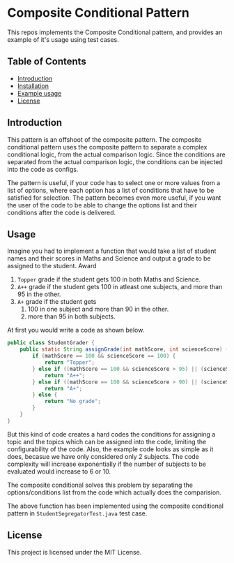 # Composite Conditional Pattern
This repos implements the Composite Conditional pattern, and provides an example of it's usage using test cases.

## Table of Contents
- [Introduction](#introduction)
- [Installation](#installation)
- [Example usage](#Usage)
- [License](#license)

## Introduction
This pattern is an offshoot of the composite pattern.
The composite conditional pattern uses the composite pattern to separate a complex conditional logic, from the actual comparison logic.
Since the conditions are separated from the actual comparison logic, the conditions can be injected into the code as configs.

The pattern is useful, if your code has to select one or more values from a list of options, where each option has a list of conditions that have to be satisfied for selection. The pattern becomes even more useful, if you want the user of the code to be able to change the options list and their conditions after the code is delivered.

## Usage
Imagine you had to implement a function that would take a list of student names and their scores in Maths and Science and output a grade to be
assigned to the student.
Award 
1. ```Topper``` grade if the student gets 100 in both Maths and Science.
2. ```A++``` grade if the student gets 100 in atleast one subjects, and more than 95 in the other.
3. ```A+``` grade if the student gets 
    1. 100 in one subject and more than 90 in the other.
    2. more than 95 in both subjects.

At first you would write a code as shown below.

```java
public class StudentGrader {
    public static String assignGrade(int mathScore, int scienceScore) {
        if (mathScore == 100 && scienceScore == 100) {
            return "Topper";
        } else if ((mathScore == 100 && scienceScore > 95) || (scienceScore == 100 && mathScore > 95)) {
            return "A++";
        } else if ((mathScore == 100 && scienceScore > 90) || (scienceScore == 100 && mathScore > 90) || (mathScore > 95 && scienceScore > 95)) {
            return "A+";
        } else {
            return "No grade";
        }
    }
}
```

But this kind of code creates a hard codes the conditions for assigning a topic and the topics which can be assigned into the code, limiting the configurability of the code. Also, the example code looks as simple as it does, becasue we have only considered only 2 subjects. The code complexity will increase exponentially if the number of subjects to be evaluated would increase to 6 or 10.

The composite conditional solves this problem by separating the options/conditions list from the code which actually does the comparision.

The above function has been implemented using the composite conditional pattern in ```StudentSegregatorTest.java``` test case.

## License
This project is licensed under the MIT License.

